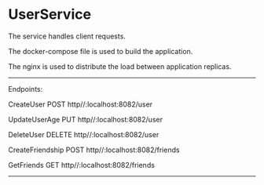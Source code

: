 # UserService

The service handles client requests.

The docker-compose file is used to build the application.

The nginx is used to distribute the load between application replicas.
___
Endpoints:

CreateUser
  POST http//:localhost:8082/user
  
UpdateUserAge
  PUT http//:localhost:8082/user
  
DeleteUser
  DELETE http//:localhost:8082/user
  
CreateFriendship
  POST http//:localhost:8082/friends
  
GetFriends
  GET http//:localhost:8082/friends
___
